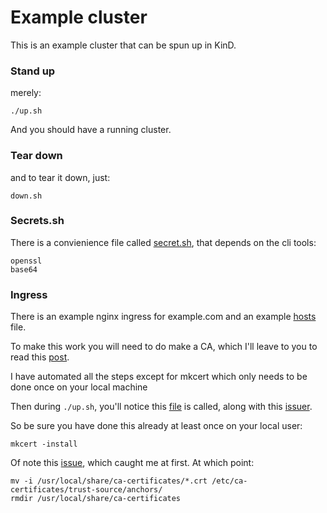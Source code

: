 # Example cluster

This is an example cluster that can be spun up in KinD.

### Stand up

merely:

```
./up.sh
```

And you should have a running cluster.

### Tear down

and to tear it down, just:

```
down.sh
```

### Secrets.sh

There is a convienience file called [secret.sh](https://github.com/joshuacox/argocd-tests/blob/main/example/secrets.sh), that depends on the cli tools:

```
openssl
base64
```

### Ingress

There is an example nginx ingress for example.com and an example [hosts](https://github.com/joshuacox/argocd-tests/blob/main/example/hosts) file.

To make this work you will need to do make a CA, which I'll leave to you to read this [post](https://dischord.org/2024/05/18/trusted-local-tls-certificates-with-mkcert-and-kubernetes/). 

I have automated all the steps except for mkcert which only needs to be done once on your local machine

Then during `./up.sh`, you'll notice this [file](https://github.com/joshuacox/argocd-tests/blob/main/mkcert.sh) is called, along with this [issuer](https://github.com/joshuacox/argocd-tests/blob/main/cluster-issuer-mkcert.yaml).

So be sure you have done this already at least once on your local user:

```
mkcert -install
```

Of note this [issue](https://github.com/FiloSottile/mkcert/issues/330), which caught me at first.  At which point:

```
mv -i /usr/local/share/ca-certificates/*.crt /etc/ca-certificates/trust-source/anchors/
rmdir /usr/local/share/ca-certificates
```




